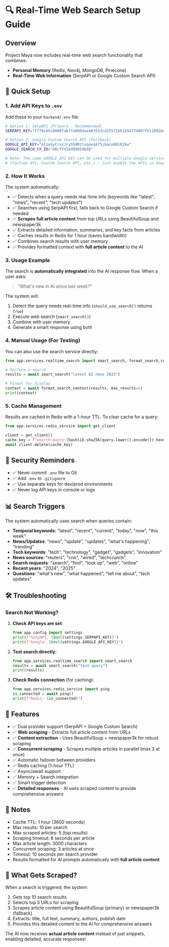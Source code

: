 # 🔍 Real-Time Web Search Setup Guide

## Overview

Project Maya now includes real-time web search functionality that combines:
- **Personal Memory** (Redis, Neo4j, MongoDB, Pinecone)
- **Real-Time Web Information** (SerpAPI or Google Custom Search API)

## 🚀 Quick Setup

### 1. Add API Keys to `.env`

Add these to your `backend/.env` file:

```bash
# Option 1: SerpAPI (Primary - Recommended)
SERPAPI_KEY="f779c65c8080fab7fe6004ae483533cd25571b61b56774097fb11092bde51269"

# Option 2: Google Custom Search API (Fallback)
GOOGLE_API_KEY="AIzaSyCrxzJryS50Rtluqoeq475jbace9QlR2kw"
GOOGLE_SEARCH_CX_ID="d0cffd3ed90854b08"

# Note: The same GOOGLE_API_KEY can be used for multiple Google services
# (YouTube API, Custom Search API, etc.) - just enable the APIs in Google Cloud Console
```

### 2. How It Works

The system automatically:
- ✅ Detects when a query needs real-time info (keywords like "latest", "news", "recent", "tech updates")
- ✅ Searches using SerpAPI first, falls back to Google Custom Search if needed
- ✅ **Scrapes full article content** from top URLs using BeautifulSoup and newspaper3k
- ✅ Extracts detailed information, summaries, and key facts from articles
- ✅ Caches results in Redis for 1 hour (saves bandwidth)
- ✅ Combines search results with user memory
- ✅ Provides formatted context with **full article content** to the AI

### 3. Usage Example

The search is **automatically integrated** into the AI response flow. When a user asks:

> "What's new in AI since last week?"

The system will:
1. Detect the query needs real-time info (`should_use_search()` returns `True`)
2. Execute web search (`smart_search()`)
3. Combine with user memory
4. Generate a smart response using both

### 4. Manual Usage (For Testing)

You can also use the search service directly:

```python
from app.services.realtime_search import smart_search, format_search_context

# Perform a search
results = await smart_search("latest AI news 2025")

# Format for display
context = await format_search_context(results, max_results=5)
print(context)
```

### 5. Cache Management

Results are cached in Redis with a 1-hour TTL. To clear cache for a query:

```python
from app.services.redis_service import get_client

client = get_client()
cache_key = f"search:query:{hashlib.sha256(query.lower().encode()).hexdigest()[:16]}"
await client.delete(cache_key)
```

## 🔐 Security Reminders

- ✅ Never commit `.env` file to Git
- ✅ Add `.env` to `.gitignore`
- ✅ Use separate keys for dev/prod environments
- ✅ Never log API keys in console or logs

## 📊 Search Triggers

The system automatically uses search when queries contain:

- **Temporal keywords**: "latest", "recent", "current", "today", "now", "this week"
- **News/Updates**: "news", "update", "updates", "what's happening", "trending"
- **Tech keywords**: "tech", "technology", "gadget", "gadgets", "innovation"
- **News sources**: "reuters", "cnn", "wired", "techcrunch"
- **Search requests**: "search", "find", "look up", "web", "online"
- **Recent years**: "2024", "2025"
- **Questions**: "what's new", "what happened", "tell me about", "tech updates"

## 🛠️ Troubleshooting

### Search Not Working?

1. **Check API keys are set**:
   ```python
   from app.config import settings
   print(f"SerpAPI: {bool(settings.SERPAPI_KEY)}")
   print(f"Google: {bool(settings.GOOGLE_API_KEY)}")
   ```

2. **Test search directly**:
   ```python
   from app.services.realtime_search import smart_search
   results = await smart_search("test query")
   print(results)
   ```

3. **Check Redis connection** (for caching):
   ```python
   from app.services.redis_service import ping
   is_connected = await ping()
   print(f"Redis: {is_connected}")
   ```

## 🎯 Features

- ✅ Dual provider support (SerpAPI + Google Custom Search)
- ✅ **Web scraping** - Extracts full article content from URLs
- ✅ **Content extraction** - Uses BeautifulSoup + newspaper3k for robust scraping
- ✅ **Concurrent scraping** - Scrapes multiple articles in parallel (max 3 at once)
- ✅ Automatic failover between providers
- ✅ Redis caching (1-hour TTL)
- ✅ Async/await support
- ✅ Memory + Search integration
- ✅ Smart trigger detection
- ✅ **Detailed responses** - AI uses scraped content to provide comprehensive answers

## 📝 Notes

- Cache TTL: 1 hour (3600 seconds)
- Max results: 10 per search
- Max scraped articles: 5 (top results)
- Scraping timeout: 8 seconds per article
- Max article length: 3000 characters
- Concurrent scraping: 3 articles at once
- Timeout: 10 seconds per search provider
- Results formatted for AI prompts automatically with **full article content**

## 🔄 What Gets Scraped?

When a search is triggered, the system:
1. Gets top 10 search results
2. Selects top 5 URLs for scraping
3. Scrapes article content using BeautifulSoup (primary) or newspaper3k (fallback)
4. Extracts: title, full text, summary, authors, publish date
5. Provides this detailed content to the AI for comprehensive answers

The AI now receives **actual article content** instead of just snippets, enabling detailed, accurate responses!

